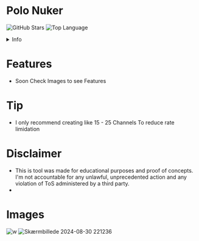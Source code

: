 # Polo Nuker
![GitHub Stars](https://img.shields.io/github/stars/valdemarkid/Polo-Nuker?color=6d00c1&logo=github)
![Top Language](https://img.shields.io/github/languages/top/valdemarkid/Polo-Nuker?color=6d00c1)

<details>
  <summary>Info</summary>
  <ol>
    <li><a href="#Features">Features</a></li>
    <li><a href="#Tip">Tip</a></li>
    <li><a href="#Images">Images</a></li>
    <li><a href="#Disclaimer">Disclaimer</a></li>
  </ol>
</details>

# Features
- Soon Check Images to see Features

# Tip
- I only recommend creating like 15 - 25 Channels To reduce rate limidation

# Disclaimer
- This is tool was made for educational purposes and proof of concepts. I'm not accountable for any unlawful, unprecedented action and any violation of ToS administered by a third party.
- 
# Images
![w](https://github.com/user-attachments/assets/1d245cd6-e5ad-4e0a-8c2a-2cbbf65aa334)
![Skærmbillede 2024-08-30 221236](https://github.com/user-attachments/assets/2383f64c-389b-4d07-9537-e429b673f9a3)
